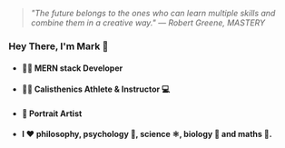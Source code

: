 >_"The future belongs to the ones who can learn multiple skills and combine them in a creative way."
— Robert Greene, MASTERY_

### Hey There, I'm Mark 👋
- #### 👨‍💻 MERN stack Developer
- #### 🤸‍♂️ Calisthenics Athlete & Instructor 💻
- #### 🎨 Portrait Artist
- #### I ♥️ philosophy, psychology 📖, science ⚛️, biology 🧬 and maths 🧮.
